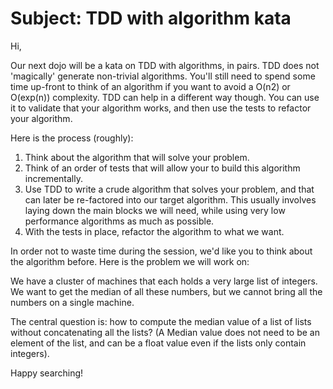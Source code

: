 # Subject: TDD with algorithm kata

Hi,

Our next dojo will be a kata on TDD with algorithms, in pairs.
TDD does not 'magically' generate non-trivial algorithms.
You'll still need to spend some time up-front to think of an algorithm if you want to avoid a O(n2) or O(exp(n)) complexity.
TDD can help in a different way though.
You can use it to validate that your algorithm works, and then use the tests to refactor your algorithm.

Here is the process (roughly):

1. Think about the algorithm that will solve your problem.
2. Think of an order of tests that will allow your to build this algorithm incrementally.
3. Use TDD to write a crude algorithm that solves your problem, and that can later be re-factored into our target algorithm.
This usually involves laying down the main blocks we will need,
while using very low performance algorithms as much as possible.
4. With the tests in place, refactor the algorithm to what we want.

In order not to waste time during the session, we'd like you to think about the algorithm before.
Here is the problem we will work on:

We have a cluster of machines that each holds a very large list of integers.
We want to get the median of all these numbers, but we cannot bring all the numbers on a single machine.

The central question is: how to compute the median value of a list of lists without concatenating all the lists?
(A Median value does not need to be an element of the list, and can be a float value even if the lists only contain integers).

Happy searching!

